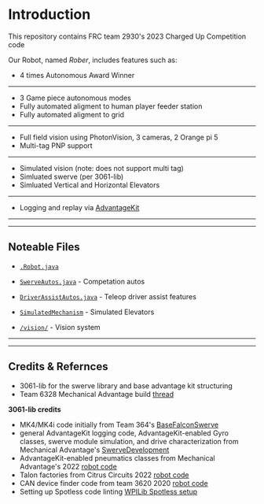 # Introduction

This repository contains FRC team 2930's 2023 Charged Up Competition code

Our Robot, named *Rober*, includes features such as:

- 4 times Autonomous Award Winner
------------------------------------
- 3 Game piece autonomous modes
- Fully automated aligment to human player feeder station 
- Fully automated aligment to grid 
-------------------------------------
- Full field vision using PhotonVision, 3 cameras, 2 Orange pi 5 
- Multi-tag PNP support 
------------------------------------------
- Simulated vision  (note: does not support multi tag) 
- Simluated swerve (per 3061-lib)
- Simluated Vertical and Horizontal Elevators
------------------------------------------
- Logging and replay via [AdvantageKit](https://github.com/Mechanical-Advantage/AdvantageKit/blob/main/README.md)

------------------------------
-------------------------------

## Noteable Files 
- [`.Robot.java`](/src/main/java/frc/robot/Robot.java)

- [`SwerveAutos.java`](/src/main/java/frc/robot/autonomous/SwerveAutos.java) - Competation autos 

- [`DriverAssistAutos.java`](/src/main/java/frc/robot/DriverAssistAutos.java) - Teleop driver assist features  

- [`SimulatedMechanism`](src/main/java/frc/robot/subsystems/SimMechanism/SimulatedMechanism.java) - Simulated Elevators

- [`/vision/`](/src/main/java/frc/lib/team3061/vision) - Vision system 

------------------------------------
------------------------------------

## Credits & Refernces  
- 3061-lib for the swerve library and base advantage kit structuring 
- Team 6328 Mechanical Advantage build [thread](https://www.chiefdelphi.com/t/frc-6328-mechanical-advantage-2023-build-thread/420691)

**3061-lib credits**
* MK4/MK4i code initially from Team 364's [BaseFalconSwerve](https://github.com/Team364/BaseFalconSwerve)
* general AdvantageKit logging code, AdvantageKit-enabled Gyro classes, swerve module simulation, and drive characterization from Mechanical Advantage's [SwerveDevelopment](https://github.com/Mechanical-Advantage/SwerveDevelopment)
* AdvantageKit-enabled pneumatics classes from Mechanical Advantage's 2022 [robot code](https://github.com/Mechanical-Advantage/RobotCode2022)
* Talon factories from Citrus Circuits 2022 [robot code](https://github.com/frc1678/C2022)
* CAN device finder code from team 3620 2020 [robot code](https://github.com/FRC3620/FRC3620_2020_GalacticSenate)
* Setting up Spotless code linting [WPILib Spotless setup](https://docs.wpilib.org/en/latest/docs/software/advanced-gradlerio/code-formatting.html#spotless)
